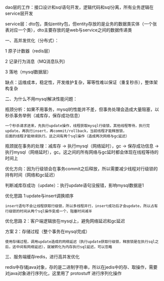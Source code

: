 dao层的工作：接口设计和sql语句开发，逻辑代码和sql分离，所有业务逻辑在service层开发

service层：dto包，类似entity包，但entity存放的是业务的数据类实体（一个张表对应一个类），dto主要存放的是web与service之间的数据传递类

一、高并发优化（分布式）：

1 原子计数器（redis层）

2 记录行为消息（MQ消息队列）

3 落地（mysql数据层）

缺点：运维成本，稳定性，开发维护复杂，幂等性难以保证（重复秒杀），整体架构复杂

二、为什么不用mysql解决性能问题：

瓶颈分析：如果不用事务，mysql的性能并不差，但事务处理会造成大量阻塞，以秒杀事务举例（减库存，保存成功信息）

```
一个秒杀请求进来，先执行update操作，线程获取mysql行级锁，其他线程等待，执行完update，再执行insert，再commit/rollback，当前线程才能释放锁，
后面的线程才能继续执行。这之间有两个sql操作（造成两次网络与gc延迟）
```

瓶颈就在事务的处理：减库存 -> 执行mysql（网络延时），gc -> 保存成功信息 -> 执行mysql（网络延时），gc。这之间的所有网络与gc延时都会体现在线程等待的时间上

优化方向：因为行级锁会在事务commit之后释放，所以需要减少线程对行级锁的持有时间（网络和gc延迟）

判断减库存成功（update）：执行update语句没报错，影响mysql数据是1

优化思路 1:update与insert调换顺序

```
insert语句不会让线程获取行级锁，所以多线程并行，insert成功后才会update，所以占有行级锁的时间从两个sql操作变成一个，阻塞时间减半
```

优化思路 2：客户端逻辑放在mysql上，避免网络延迟和gc延迟

方案 2：存储过程（整个事务在mysql完成）

```
使用存储过程，调用update造成的网络延迟（执行update获取行级锁，释放锁是在执行sql之后，这中间有网络延迟），就被转化为内存执行sql延迟，可以忽略
```

三、服务端缓存redis，进行高并发优化

redis中存储java对象，存的是二进制字符串，所以在jedis中的存、取操作，需要对java对象进行序列化，这里用了 protostuff 进行序列化操作
